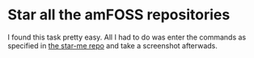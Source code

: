 # Star all the amFOSS repositories
I found this task pretty easy. All I had to do was enter the commands as specified in [the star-me repo](https://github.com/amfoss/star-me) and take a screenshot afterwads.